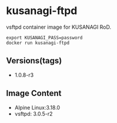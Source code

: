 # kusanagi-ftpd

vsftpd container image for KUSANAGI RoD.
```
export KUSANAGI_PASS=password
docker run kusanagi-ftpd
```

## Versions(tags)
- 1.0.8-r3

## Image Content
- Alpine Linux:3.18.0
- vsftpd: 3.0.5-r2

